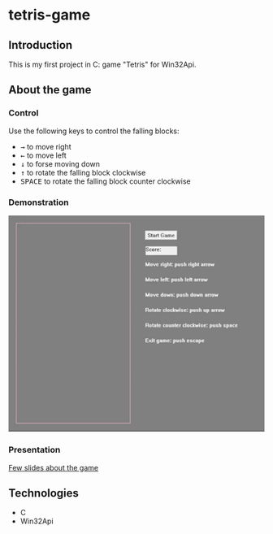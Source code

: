 # tetris-game

## Introduction
This is my first project in C: game "Tetris" for Win32Api.

## About the game

### Control
Use the following keys to control the falling blocks:  
- <kbd>→</kbd> to move right
- <kbd>←</kbd> to move left
- <kbd>↓</kbd> to forse moving down 
- <kbd>↑</kbd> to rotate the falling block clockwise
- <kbd>SPACE</kbd> to rotate the falling block counter clockwise

### Demonstration
![alt text](https://github.com/milaShurupova/tetris-game/blob/master/gif-tetris-game.gif "Tetris game demonstration")

### Presentation
[Few slides about the game](https://www.slideshare.net/LiudmilaShurupova/tetrisgamepresentationforgithubpptx)

## Technologies
- C
- Win32Api
